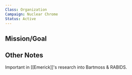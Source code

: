 ```yaml
---
Class: Organization
Campaign: Nuclear Chrome
Status: Active
---
```

## Mission/Goal


## Other Notes

Important in [[Emerick]]'s research into Bartmoss & RABIDS.
